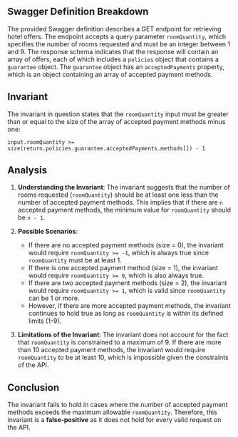 ## Swagger Definition Breakdown
The provided Swagger definition describes a GET endpoint for retrieving hotel offers. The endpoint accepts a query parameter `roomQuantity`, which specifies the number of rooms requested and must be an integer between 1 and 9. The response schema indicates that the response will contain an array of offers, each of which includes a `policies` object that contains a `guarantee` object. The `guarantee` object has an `acceptedPayments` property, which is an object containing an array of accepted payment methods.

## Invariant
The invariant in question states that the `roomQuantity` input must be greater than or equal to the size of the array of accepted payment methods minus one: 

`input.roomQuantity >= size(return.policies.guarantee.acceptedPayments.methods[]) - 1`

## Analysis
1. **Understanding the Invariant**: The invariant suggests that the number of rooms requested (`roomQuantity`) should be at least one less than the number of accepted payment methods. This implies that if there are `n` accepted payment methods, the minimum value for `roomQuantity` should be `n - 1`. 

2. **Possible Scenarios**: 
   - If there are no accepted payment methods (size = 0), the invariant would require `roomQuantity >= -1`, which is always true since `roomQuantity` must be at least 1.
   - If there is one accepted payment method (size = 1), the invariant would require `roomQuantity >= 0`, which is also always true.
   - If there are two accepted payment methods (size = 2), the invariant would require `roomQuantity >= 1`, which is valid since `roomQuantity` can be 1 or more.
   - However, if there are more accepted payment methods, the invariant continues to hold true as long as `roomQuantity` is within its defined limits (1-9).

3. **Limitations of the Invariant**: The invariant does not account for the fact that `roomQuantity` is constrained to a maximum of 9. If there are more than 10 accepted payment methods, the invariant would require `roomQuantity` to be at least 10, which is impossible given the constraints of the API.

## Conclusion
The invariant fails to hold in cases where the number of accepted payment methods exceeds the maximum allowable `roomQuantity`. Therefore, this invariant is a **false-positive** as it does not hold for every valid request on the API.
